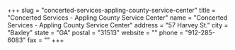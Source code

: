 +++
slug = "concerted-services-appling-county-service-center"
title = "Concerted Services - Appling County Service Center"
name = "Concerted Services - Appling County Service Center"
address = "57 Harvey St."
city = "Baxley"
state = "GA"
postal = "31513"
website = ""
phone = "912-285-6083"
fax = ""
+++

